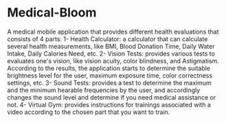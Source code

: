 # Medical-Bloom
A medical mobile application that provides different health evaluations that consists of 4 parts:
1- Health Calculator: a calculator that can calculate several health measurements, like BMI, Blood Donation Time, Daily Water Intake, Daily Calories Need, etc.
2- Vision Tests: provides various tests to evaluates one's vision, like vision acuity, color blindness, and Astigmatism. According to the results, the application starts to determine the suitable brightness level for the user, maximum exposure time, color correctness settings, etc.
3- Sound Tests: provides a test to determine the maximum and the minimum hearable frequencies by the user, and accordingly changes the sound level and determine if you need medical assistance or not.
4- Virtual Gym: provides instructions for trainings associated with a video according to the chosen part that you want to train.
